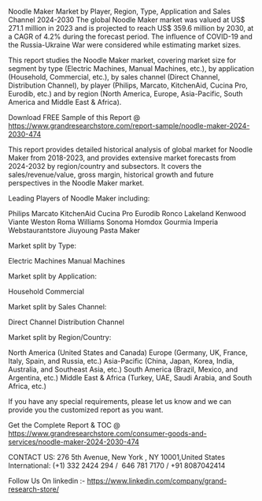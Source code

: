 Noodle Maker Market by Player, Region, Type, Application and Sales Channel 2024-2030
The global Noodle Maker market was valued at US$ 271.1 million in 2023 and is projected to reach US$ 359.6 million by 2030, at a CAGR of 4.2% during the forecast period. The influence of COVID-19 and the Russia-Ukraine War were considered while estimating market sizes.

This report studies the Noodle Maker market, covering market size for segment by type (Electric Machines, Manual Machines, etc.), by application (Household, Commercial, etc.), by sales channel (Direct Channel, Distribution Channel), by player (Philips, Marcato, KitchenAid, Cucina Pro, Eurodib, etc.) and by region (North America, Europe, Asia-Pacific, South America and Middle East & Africa).

Download FREE Sample of this Report @ https://www.grandresearchstore.com/report-sample/noodle-maker-2024-2030-474

This report provides detailed historical analysis of global market for Noodle Maker from 2018-2023, and provides extensive market forecasts from 2024-2032 by region/country and subsectors. It covers the sales/revenue/value, gross margin, historical growth and future perspectives in the Noodle Maker market.

Leading Players of Noodle Maker including:

Philips
Marcato
KitchenAid
Cucina Pro
Eurodib
Ronco
Lakeland
Kenwood
Viante
Weston Roma
Williams Sonoma
Homdox
Gourmia
Imperia
Webstaurantstore
Jiuyoung Pasta Maker

Market split by Type:

Electric Machines
Manual Machines

Market split by Application:

Household
Commercial

Market split by Sales Channel:

Direct Channel
Distribution Channel

Market split by Region/Country:

North America (United States and Canada)
Europe (Germany, UK, France, Italy, Spain, and Russia, etc.)
Asia-Pacific (China, Japan, Korea, India, Australia, and Southeast Asia, etc.)
South America (Brazil, Mexico, and Argentina, etc.)
Middle East & Africa (Turkey, UAE, Saudi Arabia, and South Africa, etc.)

If you have any special requirements, please let us know and we can provide you the customized report as you want.

Get the Complete Report & TOC @ https://www.grandresearchstore.com/consumer-goods-and-services/noodle-maker-2024-2030-474

CONTACT US:
276 5th Avenue, New York , NY 10001,United States
International: (+1) 332 2424 294 /  646 781 7170 / +91 8087042414

Follow Us On linkedin :- https://www.linkedin.com/company/grand-research-store/
